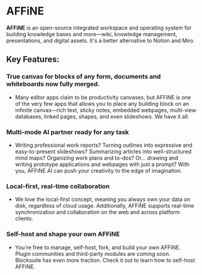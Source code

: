 # AFFiNE
**AFFiNE** is an open-source integrated workspace and operating system for building knowledge bases and more—wiki, knowledge management, presentations, and digital assets. It's a better alternative to Notion and Miro.

## Key Features:
### True canvas for blocks of any form, documents and whiteboards now fully merged.
- Many editor apps claim to be productivity canvases, but AFFiNE is one of the very few apps that allows you to place any building block on an infinite canvas—rich text, sticky notes, embedded webpages, multi-view databases, linked pages, shapes, and even slideshows. We have it all.

### Multi-mode AI partner ready for any task
- Writing professional work reports? Turning outlines into expressive and easy-to-present slideshows? Summarizing articles into well-structured mind maps? Organizing work plans and to-dos? Or... drawing and writing prototype applications and webpages with just a prompt? With you, AFFiNE AI can push your creativity to the edge of imagination.

### Local-first, real-time collaboration
- We love the local-first concept, meaning you always own your data on disk, regardless of cloud usage. Additionally, AFFiNE supports real-time synchronization and collaboration on the web and across platform clients.

### Self-host and shape your own AFFiNE
- You're free to manage, self-host, fork, and build your own AFFiNE. Plugin communities and third-party modules are coming soon. Blocksuite has even more traction. Check it out to learn how to self-host AFFiNE.

